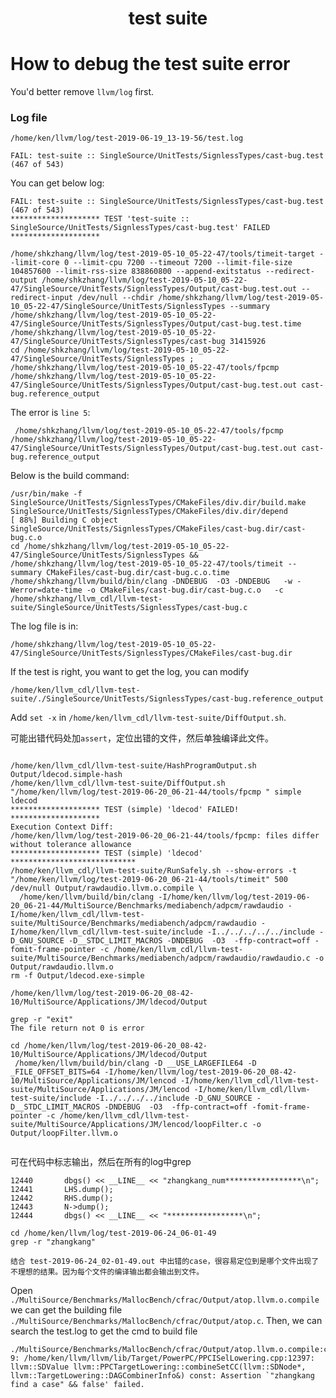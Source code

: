 <h1 align="center">test suite</h1>


# How to debug the test suite error

You'd better remove `llvm/log` first.

### Log file

```shell
/home/ken/llvm/log/test-2019-06-19_13-19-56/test.log
```





`FAIL: test-suite :: SingleSource/UnitTests/SignlessTypes/cast-bug.test (467 of 543)`

You can get below log:

```shell
FAIL: test-suite :: SingleSource/UnitTests/SignlessTypes/cast-bug.test (467 of 543)
******************** TEST 'test-suite :: SingleSource/UnitTests/SignlessTypes/cast-bug.test' FAILED ********************

/home/shkzhang/llvm/log/test-2019-05-10_05-22-47/tools/timeit-target --limit-core 0 --limit-cpu 7200 --timeout 7200 --limit-file-size 104857600 --limit-rss-size 838860800 --append-exitstatus --redirect-output /home/shkzhang/llvm/log/test-2019-05-10_05-22-47/SingleSource/UnitTests/SignlessTypes/Output/cast-bug.test.out --redirect-input /dev/null --chdir /home/shkzhang/llvm/log/test-2019-05-10_05-22-47/SingleSource/UnitTests/SignlessTypes --summary /home/shkzhang/llvm/log/test-2019-05-10_05-22-47/SingleSource/UnitTests/SignlessTypes/Output/cast-bug.test.time /home/shkzhang/llvm/log/test-2019-05-10_05-22-47/SingleSource/UnitTests/SignlessTypes/cast-bug 31415926
cd /home/shkzhang/llvm/log/test-2019-05-10_05-22-47/SingleSource/UnitTests/SignlessTypes ; /home/shkzhang/llvm/log/test-2019-05-10_05-22-47/tools/fpcmp /home/shkzhang/llvm/log/test-2019-05-10_05-22-47/SingleSource/UnitTests/SignlessTypes/Output/cast-bug.test.out cast-bug.reference_output
```



The error is `line 5`:

```shell
 /home/shkzhang/llvm/log/test-2019-05-10_05-22-47/tools/fpcmp /home/shkzhang/llvm/log/test-2019-05-10_05-22-47/SingleSource/UnitTests/SignlessTypes/Output/cast-bug.test.out cast-bug.reference_output
```



Below is the build command:

```shell
/usr/bin/make -f SingleSource/UnitTests/SignlessTypes/CMakeFiles/div.dir/build.make SingleSource/UnitTests/SignlessTypes/CMakeFiles/div.dir/depend
[ 88%] Building C object SingleSource/UnitTests/SignlessTypes/CMakeFiles/cast-bug.dir/cast-bug.c.o
cd /home/shkzhang/llvm/log/test-2019-05-10_05-22-47/SingleSource/UnitTests/SignlessTypes && /home/shkzhang/llvm/log/test-2019-05-10_05-22-47/tools/timeit --summary CMakeFiles/cast-bug.dir/cast-bug.c.o.time /home/shkzhang/llvm/build/bin/clang -DNDEBUG  -O3 -DNDEBUG   -w -Werror=date-time -o CMakeFiles/cast-bug.dir/cast-bug.c.o   -c /home/shkzhang/llvm_cdl/llvm-test-suite/SingleSource/UnitTests/SignlessTypes/cast-bug.c
```



The log file is in:

```shell
/home/shkzhang/llvm/log/test-2019-05-10_05-22-47/SingleSource/UnitTests/SignlessTypes/CMakeFiles/cast-bug.dir
```





If the test is right, you want to get the log, you can modify

```shell
/home/ken/llvm_cdl/llvm-test-suite/./SingleSource/UnitTests/SignlessTypes/cast-bug.reference_output
```



Add `set -x` in `/home/ken/llvm_cdl/llvm-test-suite/DiffOutput.sh`.

可能出错代码处加`assert`，定位出错的文件，然后单独编译此文件。 

```shell

/home/ken/llvm_cdl/llvm-test-suite/HashProgramOutput.sh Output/ldecod.simple-hash
/home/ken/llvm_cdl/llvm-test-suite/DiffOutput.sh "/home/ken/llvm/log/test-2019-06-20_06-21-44/tools/fpcmp " simple ldecod
******************** TEST (simple) 'ldecod' FAILED! ********************
Execution Context Diff:
/home/ken/llvm/log/test-2019-06-20_06-21-44/tools/fpcmp: files differ without tolerance allowance
******************** TEST (simple) 'ldecod' ****************************
/home/ken/llvm_cdl/llvm-test-suite/RunSafely.sh --show-errors -t "/home/ken/llvm/log/test-2019-06-20_06-21-44/tools/timeit" 500 /dev/null Output/rawdaudio.llvm.o.compile \
  /home/ken/llvm/build/bin/clang -I/home/ken/llvm/log/test-2019-06-20_06-21-44/MultiSource/Benchmarks/mediabench/adpcm/rawdaudio -I/home/ken/llvm_cdl/llvm-test-suite/MultiSource/Benchmarks/mediabench/adpcm/rawdaudio -I/home/ken/llvm_cdl/llvm-test-suite/include -I../../../../../include -D_GNU_SOURCE -D__STDC_LIMIT_MACROS -DNDEBUG  -O3  -ffp-contract=off -fomit-frame-pointer -c /home/ken/llvm_cdl/llvm-test-suite/MultiSource/Benchmarks/mediabench/adpcm/rawdaudio/rawdaudio.c -o Output/rawdaudio.llvm.o
rm -f Output/ldecod.exe-simple
```

```shell
/home/ken/llvm/log/test-2019-06-20_08-42-10/MultiSource/Applications/JM/ldecod/Output

grep -r "exit"
The file return not 0 is error

cd /home/ken/llvm/log/test-2019-06-20_08-42-10/MultiSource/Applications/JM/ldecod/Output
 /home/ken/llvm/build/bin/clang -D __USE_LARGEFILE64 -D _FILE_OFFSET_BITS=64 -I/home/ken/llvm/log/test-2019-06-20_08-42-10/MultiSource/Applications/JM/lencod -I/home/ken/llvm_cdl/llvm-test-suite/MultiSource/Applications/JM/lencod -I/home/ken/llvm_cdl/llvm-test-suite/include -I../../../../include -D_GNU_SOURCE -D__STDC_LIMIT_MACROS -DNDEBUG  -O3  -ffp-contract=off -fomit-frame-pointer -c /home/ken/llvm_cdl/llvm-test-suite/MultiSource/Applications/JM/lencod/loopFilter.c -o Output/loopFilter.llvm.o
 
```


可在代码中标志输出，然后在所有的log中grep

```shell
12440       dbgs() << __LINE__ << "zhangkang_num*****************\n";
12441       LHS.dump();
12442       RHS.dump();
12443       N->dump();
12444       dbgs() << __LINE__ << "*****************\n";

cd /home/ken/llvm/log/test-2019-06-24_06-01-49
grep -r "zhangkang"

结合 test-2019-06-24_02-01-49.out 中出错的case，很容易定位到是哪个文件出现了不理想的结果。因为每个文件的编译输出都会输出到文件。
```



Open `./MultiSource/Benchmarks/MallocBench/cfrac/Output/atop.llvm.o.compile` we can get the building file `./MultiSource/Benchmarks/MallocBench/cfrac/Output/atop.c`. Then, we can search the test.log to get the cmd to build file

```shell
./MultiSource/Benchmarks/MallocBench/cfrac/Output/atop.llvm.o.compile:clang-9: /home/ken/llvm/llvm/lib/Target/PowerPC/PPCISelLowering.cpp:12397: llvm::SDValue llvm::PPCTargetLowering::combineSetCC(llvm::SDNode*, llvm::TargetLowering::DAGCombinerInfo&) const: Assertion `"zhangkang find a case" && false' failed.
```

